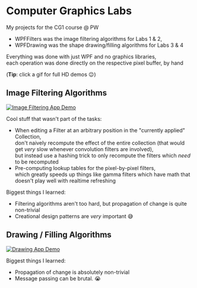 # Computer Graphics Labs

My projects for the CG1 course @ PW
- WPFFilters was the image filtering algorithms for Labs 1 & 2,  
- WPFDrawing was the shape drawing/filling algorithms for Labs 3 & 4

Everything was done with just WPF and no graphics libraries,  
each operation was done directly on the respective pixel buffer, by hand

(**Tip**: click a gif for full HD demos :wink:)

## Image Filtering Algorithms

[![Image Filtering App Demo](./_extras/WPFFiltersDemo480.gif)](https://www.youtube.com/watch?v=hxlHTQnwwKA&list=PLk6u9j48w-dbzpphLHDXKCHdaLYC8Dco-)

Cool stuff that wasn't part of the tasks:
- When editing a Filter at an arbitrary position in the "currently applied" Collection,  
don't naively recompute the effect of the entire collection (that would get *very* slow whenever convolution filters are involved),  
but instead use a hashing trick to only recompute the filters which *need* to be recomputed  
- Pre-computing lookup tables for the pixel-by-pixel filters,  
which greatly speeds up things like gamma filters which have math that doesn't play well with realtime refreshing

Biggest things I learned:
- Filtering algorithms aren't too hard, but propagation of change is quite non-trivial
- Creational design patterns are *very* important :sweat_smile:

## Drawing / Filling Algorithms

[![Drawing App Demo](./_extras/WPFDrawingDemo480.gif)](https://www.youtube.com/watch?v=HnmM0ssyFgI&list=PLk6u9j48w-dbzpphLHDXKCHdaLYC8Dco-)

Biggest things I learned:
- Propagation of change is absolutely non-trivial
- Message passing can be brutal. :sob:


